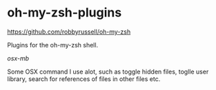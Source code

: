 oh-my-zsh-plugins 
=================
https://github.com/robbyrussell/oh-my-zsh

Plugins for the oh-my-zsh shell.

*osx-mb*

Some OSX command I use alot, such as toggle hidden files, toglle user library, search for references of files in other files etc.